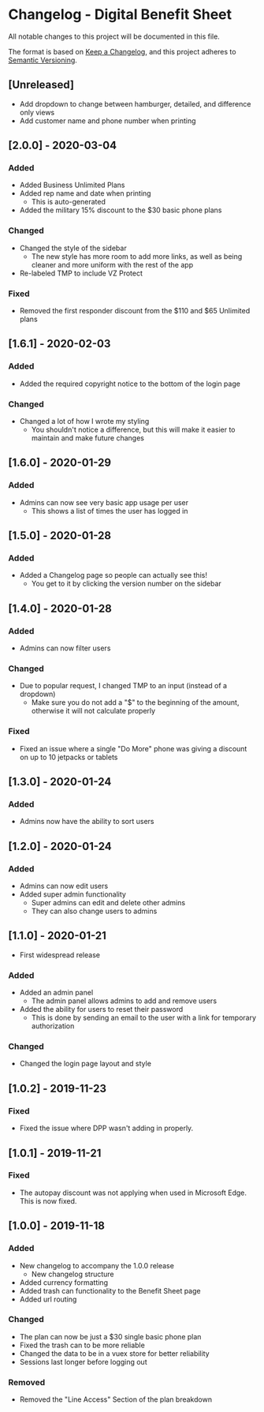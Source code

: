 # Changelog - Digital Benefit Sheet
All notable changes to this project will be documented in this file.

The format is based on [Keep a Changelog](https://keepachangelog.com/en/1.0.0/),
and this project adheres to [Semantic Versioning](https://semver.org/spec/v2.0.0.html).

## [Unreleased]
- Add dropdown to change between hamburger, detailed, and difference only views
- Add customer name and phone number when printing

## [2.0.0] - 2020-03-04
### Added
- Added Business Unlimited Plans
- Added rep name and date when printing
	- This is auto-generated
- Added the military 15% discount to the $30 basic phone plans

### Changed
- Changed the style of the sidebar
	- The new style has more room to add more links, as well as being cleaner and more uniform with the rest of the app
- Re-labeled TMP to include VZ Protect

### Fixed
- Removed the first responder discount from the $110 and $65 Unlimited plans

## [1.6.1] - 2020-02-03
### Added
- Added the required copyright notice to the bottom of the login page

### Changed
- Changed a lot of how I wrote my styling
	- You shouldn't notice a difference, but this will make it easier to maintain and make future changes

## [1.6.0] - 2020-01-29
### Added
- Admins can now see very basic app usage per user
	- This shows a list of times the user has logged in

## [1.5.0] - 2020-01-28
### Added
- Added a Changelog page so people can actually see this!
	- You get to it by clicking the version number on the sidebar

## [1.4.0] - 2020-01-28
### Added
- Admins can now filter users

### Changed
- Due to popular request, I changed TMP to an input (instead of a dropdown)
	- Make sure you do not add a "$" to the beginning of the amount, otherwise it will not calculate properly

### Fixed
- Fixed an issue where a single "Do More" phone was giving a discount on up to 10 jetpacks or tablets

## [1.3.0] - 2020-01-24
### Added
- Admins now have the ability to sort users

## [1.2.0] - 2020-01-24
### Added
- Admins can now edit users
- Added super admin functionality
	- Super admins can edit and delete other admins
	- They can also change users to admins

## [1.1.0] - 2020-01-21
- First widespread release

### Added
- Added an admin panel
	- The admin panel allows admins to add and remove users
- Added the ability for users to reset their password
	- This is done by sending an email to the user with a link for temporary authorization

### Changed
- Changed the login page layout and style

## [1.0.2] - 2019-11-23
### Fixed
- Fixed the issue where DPP wasn't adding in properly.

## [1.0.1] - 2019-11-21
### Fixed
- The autopay discount was not applying when used in Microsoft Edge. This is now fixed.

## [1.0.0] - 2019-11-18
### Added
- New changelog to accompany the 1.0.0 release
	- New changelog structure
- Added currency formatting
- Added trash can functionality to the Benefit Sheet page
- Added url routing

### Changed
- The plan can now be just a $30 single basic phone plan
- Fixed the trash can to be more reliable
- Changed the data to be in a vuex store for better reliability
- Sessions last longer before logging out

### Removed
- Removed the "Line Access" Section of the plan breakdown
